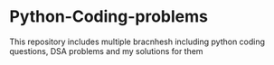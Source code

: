 # Python-Coding-problems
This repository includes multiple bracnhesh including python coding questions, DSA problems and  my solutions for them

